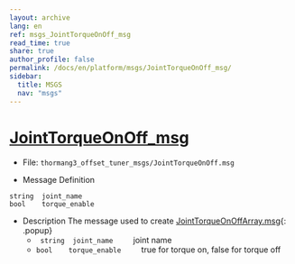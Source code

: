 ```yaml
---
layout: archive
lang: en
ref: msgs_JointTorqueOnOff_msg
read_time: true
share: true
author_profile: false
permalink: /docs/en/platform/msgs/JointTorqueOnOff_msg/
sidebar:
  title: MSGS
  nav: "msgs"
---
```


# [JointTorqueOnOff_msg](#jointtorqueonoff-msg)

- File: `thormang3_offset_tuner_msgs/JointTorqueOnOff.msg`

- Message Definition
 ```
 string  joint_name
 bool    torque_enable
 ```

- Description
The message used to create [JointTorqueOnOffArray.msg]{: .popup}
    * ` string  joint_name`
&emsp;&emsp; joint name
    * `bool    torque_enable`
&emsp;&emsp; true for torque on, false for torque off

[JointTorqueOnOffArray.msg]: /docs/en/popup/JointTorqueOnOffArray.msg/
